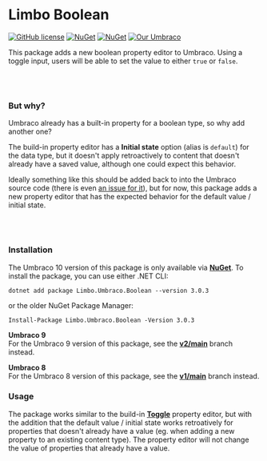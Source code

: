 # Limbo Boolean

[![GitHub license](https://img.shields.io/badge/license-MIT-blue.svg)](LICENSE.md) [![NuGet](https://img.shields.io/nuget/vpre/Limbo.Umbraco.Boolean.svg)](https://www.nuget.org/packages/Limbo.Umbraco.Boolean/4.0.0-alpha002) [![NuGet](https://img.shields.io/nuget/dt/Limbo.Umbraco.Boolean.svg)](https://www.nuget.org/packages/Limbo.Umbraco.Boolean) [![Our Umbraco](https://img.shields.io/badge/our-umbraco-%233544B1)](https://our.umbraco.com/packages/backoffice-extensions/limbo-boolean/)

This package adds a new boolean property editor to Umbraco. Using a toggle input, users will be able to set the value to either `true` or `false`.

<br /><br />

### But why?
Umbraco already has a built-in property for a boolean type, so why add another one?

The build-in property editor has a **Initial state** option (alias is `default`) for the data type, but it doesn't apply retroactively to content that doesn't already have a saved value, although one could expect this behavior.

Ideally something like this should be added back to into the Umbraco source code (there is even [an issue for it](https://github.com/umbraco/Umbraco-CMS/issues/10160)), but for now, this package adds a new property editor that has the expected behavior for the default value / initial state.

<br /><br />

### Installation

The Umbraco 10 version of this package is only available via [**NuGet**](https://www.nuget.org/packages/Limbo.Umbraco.Boolean/3.0.3). To install the package, you can use either .NET CLI:

```
dotnet add package Limbo.Umbraco.Boolean --version 3.0.3
```

or the older NuGet Package Manager:

```
Install-Package Limbo.Umbraco.Boolean -Version 3.0.3
```

**Umbraco 9**  
For the Umbraco 9 version of this package, see the [**v2/main**](https://github.com/limbo-works/Limbo.Umbraco.Boolean/tree/v2/main) branch instead.

**Umbraco 8**  
For the Umbraco 8 version of this package, see the [**v1/main**](https://github.com/limbo-works/Limbo.Umbraco.Boolean/tree/v1/main) branch instead.

### Usage

The package works similar to the build-in [**Toggle**](https://our.umbraco.com/Documentation/Fundamentals/Backoffice/Property-Editors/Built-in-Property-Editors/True-False/index-v8) property editor, but with the addition that the default value / initial state works retroatively for properties that doesn't already have a value (eg. when adding a new property to an existing content type). The property editor will not change the value of properties that already have a value.
